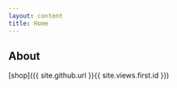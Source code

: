 ```yaml
---
layout: content
title: Home
---
```

## About

[shop]({{ site.github.url }}{{ site.views.first.id }})
